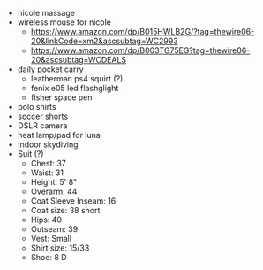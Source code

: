 - nicole massage
- wireless mouse for nicole 
  * https://www.amazon.com/dp/B015HWLB2G/?tag=thewire06-20&linkCode=xm2&ascsubtag=WC2993
  * https://www.amazon.com/dp/B003TG75EG?tag=thewire06-20&ascsubtag=WCDEALS
- daily pocket carry
  * leatherman ps4 squirt (?)
  * fenix e05 led flashglight 
  * fisher space pen
- polo shirts
- soccer shorts
- DSLR camera
- heat lamp/pad for luna
- indoor skydiving
- Suit (?)
  - Chest: 37
  - Waist: 31
  - Height: 5' 8"
  - Overarm: 44
  - Coat Sleeve Inseam: 16
  - Coat size: 38 short
  - Hips: 40
  - Outseam: 39
  - Vest: Small
  - Shirt size: 15/33
  - Shoe: 8 D
